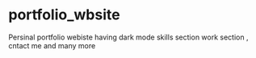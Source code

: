 # portfolio_wbsite
Persinal portfolio webiste having dark mode skills section work section , cntact me and many more
